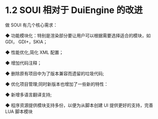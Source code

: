 # 1.2 SOUI 相对于 DuiEngine 的改进

做 SOUI 有几个核心需求：

◆ 功能模块化：特别是渲染部分要让用户可以根据需要选择适合的模块，如 GDI，
GDI+，SKIA；

◆ 性能优化,简化 XML 配置；

◆ 增加代码注释；

◆ 删除原有项目中为了版本兼容而遗留的垃圾代码;

◆ 优化项目管理;同时新版本也增加了一些新的特性：

◆ 新增多语言翻译支持;

◆ 程序资源提供模块支持多份，以便为从脚本创建 UI 提供更好的支持，完善 LUA 脚本模块
